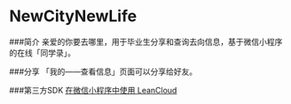 # NewCityNewLife

###简介
亲爱的你要去哪里，用于毕业生分享和查询去向信息，基于微信小程序的在线「同学录」。

###分享
「我的——查看信息」页面可以分享给好友。

###第三方SDK
[在微信小程序中使用 LeanCloud](https://leancloud.cn/docs/weapp.html)

